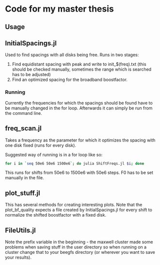 # Code for my master thesis

## Usage

## InitialSpacings.jl

Used to find spacings with all disks being free. Runs in two stages:

1. Find equidistant spacing with peak and write to init_\$(freq).txt (this should be checked manually, sometimes the 
   range which is searched has to be adjusted)
2. Find an optimized spacing for the broadband boostfactor.

### Running

Currently the frequencies for which the spacings should be found have to be manually changed in the for loop. Afterwards 
it can simply be run from the command line.

## freq_scan.jl

Takes a frequency as the parameter for which it optimizes the spacing with one disk fixed (runs for every disk).

Suggested way of running is in a for loop like so:

```sh
for i in `seq 50e6 50e6 1500e6`; do julia ShiftFreqs.jl $i; done
```

This runs for shifts from 50e6 to 1500e6 with 50e6 steps. F0 has to be set manually in the file.

## plot_stuff.jl

This has several methods for creating interesting plots. Note that the plot_bf_quality expects a file created by 
InitialSpacings.jl for every shift to normalize the shifted boostfactor with a fixed disk.

## FileUtils.jl

Note the prefix variable in the beginning - the maxwell cluster made some problems when saving stuff in the user 
directory so when running on a cluster change that to your beegfs directory (or wherever you want to save your results).
